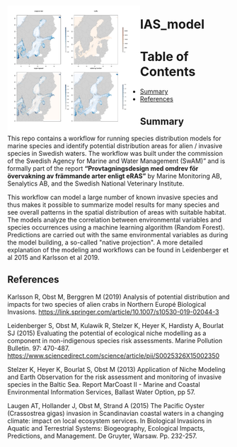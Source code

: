 <p align="center">
  <img src=images/frontpage3.jpg width=300 align=left>
</p>


# IAS_model

Table of Contents
=================


* [Summary](Summary)
* [References](References)




## Summary 
This repo contains a workflow for running species distribution models for marine species and identify potential distribution areas for alien / invasive species in Swedish waters. The workflow was built under the commission of the Swedish Agency for Marine and Water Management (SwAM)” and is formally part of the report **“Provtagningsdesign med omdrev för övervakning av främmande arter enligt eRAS”** by Marine Monitoring AB, Senalytics AB, and the Swedish National Veterinary Institute. 

This workflow can model a large number of known invasive species and thus makes it possible to summarize model results for many species and see overall patterns in the spatial distribution of areas with suitable habitat. The models analyze the correlation between environmental variables and species occurrences using a machine learning algorithm (Random Forest). Predictions are carried out with the same environmental variables as during the model building, a so-called "native projection". A more detailed explanation of the modeling and workflows can be found in Leidenberger et al 2015 and Karlsson et al 2019.


## References

Karlsson R, Obst M, Berggren M (2019) Analysis of potential distribution and impacts for two species of alien crabs in Northern Europé Biological Invasions. https://link.springer.com/article/10.1007/s10530-019-02044-3

Leidenberger S, Obst M, Kulawik R, Stelzer K, Heyer K, Hardisty A, Bourlat SJ (2015) Evaluating the potential of ecological niche modelling as a component in non-indigenous species risk assessments. Marine Pollution Bulletin. 97: 470-487. https://www.sciencedirect.com/science/article/pii/S0025326X15002350

Stelzer K, Heyer K, Bourlat S, Obst M (2013) Application of Niche Modeling and Earth Observation for the risk assessment and monitoring of invasive species in the Baltic Sea. Report MarCoast II - Marine and Coastal Environmental Information Services, Ballast Water Option, pp 57.

Laugen AT, Hollander J, Obst M, Strand A (2015) The Pacific Oyster (Crassostrea gigas) invasion in Scandinavian coastal waters in a changing climate: impact on local ecosystem services. In Biological Invasions in Aquatic and Terrestrial Systems: Biogeography, Ecological Impacts, Predictions, and Management. De Gruyter, Warsaw. Pp. 232-257. 
